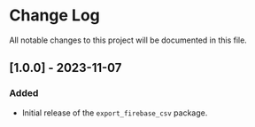 # Change Log

All notable changes to this project will be documented in this file. 

## [1.0.0] - 2023-11-07

### Added

- Initial release of the `export_firebase_csv` package.

